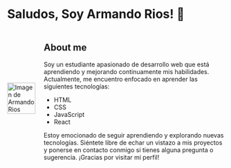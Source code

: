 # Saludos, Soy Armando Rios! 👋

<div style="display: flex; flex-direction: row; align-items: center;">
  <div style="max-width: 50%; max-height: 300px;">
    <img src="URL_DE_LA_IMAGEN" alt="Imagen de Armando Rios" style="width: 100%; height: 100%;">
  </div>
  <div style="flex-grow: 1; padding-left: 20px;">
    <h2>About me</h2>
    <p>Soy un estudiante apasionado de desarrollo web que está aprendiendo y mejorando continuamente mis habilidades. Actualmente, me encuentro enfocado en aprender las siguientes tecnologías:</p>
    <ul>
      <li>HTML</li>
      <li>CSS</li>
      <li>JavaScript</li>
      <li>React</li>
    </ul>
    <p>Estoy emocionado de seguir aprendiendo y explorando nuevas tecnologías. Siéntete libre de echar un vistazo a mis proyectos y ponerse en contacto conmigo si tienes alguna pregunta o sugerencia. ¡Gracias por visitar mi perfil!</p>
  </div>
</div>
